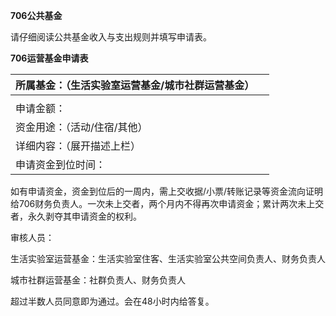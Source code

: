 **706公共基金**



请仔细阅读公共基金收入与支出规则并填写申请表。





**706运营基金申请表**



| 所属基金：（生活实验室运营基金/城市社群运营基金） |      |
| ------------------------------------------------- | ---- |
|                                                   |      |
|申请金额：|    |
|资金用途：（活动/住宿/其他）|    |
|详细内容：（展开描述上栏）	|    |
|申请资金到位时间：	|    |



如有申请资金，资金到位后的一周内，需上交收据/小票/转账记录等资金流向证明给706财务负责人。一次未上交者，两个月内不得再次申请资金；累计两次未上交者，永久剥夺其申请资金的权利。



审核人员：



生活实验室运营基金：生活实验室住客、生活实验室公共空间负责人、财务负责人



城市社群运营基金：社群负责人、财务负责人



超过半数人员同意即为通过。会在48小时内给答复。

